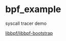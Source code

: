 # bpf_example
syscall tracer demo

[libbpf/libbpf-bootstrap](https://github.com/libbpf/libbpf-bootstrap/blob/master/examples/c)
